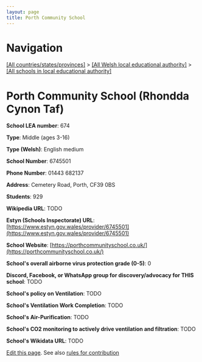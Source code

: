 ```yaml
---
layout: page
title: Porth Community School
---
```

# Navigation

[[All countries/states/provinces]](../../..) > [[All Welsh local educational authority]](../..) > [[All schools in local educational authority]](..)

# Porth Community School (Rhondda Cynon Taf)

**School LEA number**: 674

**Type**: Middle (ages 3-16)

**Type (Welsh)**: English medium

**School Number**: 6745501

**Phone Number**: 01443 682137

**Address**: Cemetery Road, Porth, CF39 0BS

**Students**: 929

**Wikipedia URL**: TODO

**Estyn (Schools Inspectorate) URL**: [https://www.estyn.gov.wales/provider/6745501](https://www.estyn.gov.wales/provider/6745501)

**School Website**: [https://porthcommunityschool.co.uk/](https://porthcommunityschool.co.uk/)

**School's overall airborne virus protection grade (0-5)**: 0

**Discord, Facebook, or WhatsApp group for discovery/advocacy for THIS school**: TODO

**School's policy on Ventilation**: TODO

**School's Ventilation Work Completion**: TODO

**School's Air-Purification**: TODO

**School's CO2 monitoring to actively drive ventilation and filtration**: TODO

**School's Wikidata URL**: TODO




[Edit this page](https://github.com/VentilationProject/Wales/edit/prif/./Rhondda_Cynon_Taf/Porth_Community_School.md). See also [rules for contribution](../../../contribution-rules/)